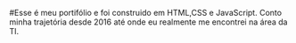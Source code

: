 #Esse é meu portifólio e foi construido em HTML,CSS e JavaScript. Conto minha trajetória desde 2016 até onde eu realmente me encontrei na área da TI.
